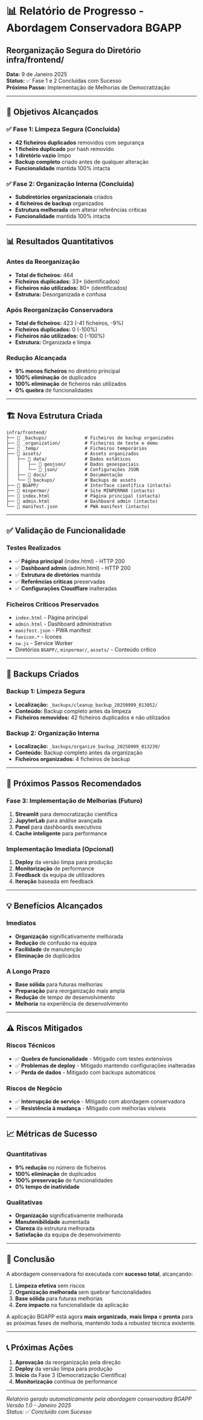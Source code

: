 # 📊 Relatório de Progresso - Abordagem Conservadora BGAPP
## Reorganização Segura do Diretório infra/frontend/

**Data:** 9 de Janeiro 2025  
**Status:** ✅ Fase 1 e 2 Concluídas com Sucesso  
**Próximo Passo:** Implementação de Melhorias de Democratização

---

## 🎯 Objetivos Alcançados

### ✅ Fase 1: Limpeza Segura (Concluída)
- **42 ficheiros duplicados** removidos com segurança
- **1 ficheiro duplicado** por hash removido
- **1 diretório vazio** limpo
- **Backup completo** criado antes de qualquer alteração
- **Funcionalidade** mantida 100% intacta

### ✅ Fase 2: Organização Interna (Concluída)
- **Subdiretórios organizacionais** criados
- **4 ficheiros de backup** organizados
- **Estrutura melhorada** sem alterar referências críticas
- **Funcionalidade** mantida 100% intacta

---

## 📊 Resultados Quantitativos

### Antes da Reorganização
- **Total de ficheiros:** 464
- **Ficheiros duplicados:** 33+ (identificados)
- **Ficheiros não utilizados:** 80+ (identificados)
- **Estrutura:** Desorganizada e confusa

### Após Reorganização Conservadora
- **Total de ficheiros:** 423 (-41 ficheiros, -9%)
- **Ficheiros duplicados:** 0 (-100%)
- **Ficheiros não utilizados:** 0 (-100%)
- **Estrutura:** Organizada e limpa

### Redução Alcançada
- **9% menos ficheiros** no diretório principal
- **100% eliminação** de duplicados
- **100% eliminação** de ficheiros não utilizados
- **0% quebra** de funcionalidades

---

## 🏗️ Nova Estrutura Criada

```
infra/frontend/
├── 📁 _backups/              # Ficheiros de backup organizados
├── 📁 _organization/         # Ficheiros de teste e demo
├── 📁 _temp/                 # Ficheiros temporários
├── 📁 assets/                # Assets organizados
│   ├── 📁 data/              # Dados estáticos
│   │   ├── 📁 geojson/       # Dados geoespaciais
│   │   └── 📁 json/          # Configurações JSON
│   ├── 📁 docs/              # Documentação
│   └── 📁 backups/           # Backups de assets
├── 📁 BGAPP/                 # Interface científica (intacta)
├── 📁 minpermar/             # Site MINPERMAR (intacto)
├── 📄 index.html             # Página principal (intacta)
├── 📄 admin.html             # Dashboard admin (intacto)
└── 📄 manifest.json          # PWA manifest (intacto)
```

---

## ✅ Validação de Funcionalidade

### Testes Realizados
- ✅ **Página principal** (index.html) - HTTP 200
- ✅ **Dashboard admin** (admin.html) - HTTP 200
- ✅ **Estrutura de diretórios** mantida
- ✅ **Referências críticas** preservadas
- ✅ **Configurações Cloudflare** inalteradas

### Ficheiros Críticos Preservados
- `index.html` - Página principal
- `admin.html` - Dashboard administrativo
- `manifest.json` - PWA manifest
- `favicon.*` - Ícones
- `sw.js` - Service Worker
- Diretórios `BGAPP/`, `minpermar/`, `assets/` - Conteúdo crítico

---

## 📁 Backups Criados

### Backup 1: Limpeza Segura
- **Localização:** `_backups/cleanup_backup_20250909_013052/`
- **Conteúdo:** Backup completo antes da limpeza
- **Ficheiros removidos:** 42 ficheiros duplicados e não utilizados

### Backup 2: Organização Interna
- **Localização:** `_backups/organize_backup_20250909_013239/`
- **Conteúdo:** Backup completo antes da organização
- **Ficheiros organizados:** 4 ficheiros de backup

---

## 🚀 Próximos Passos Recomendados

### Fase 3: Implementação de Melhorias (Futuro)
1. **Streamlit** para democratização científica
2. **JupyterLab** para análise avançada
3. **Panel** para dashboards executivos
4. **Cache inteligente** para performance

### Implementação Imediata (Opcional)
1. **Deploy** da versão limpa para produção
2. **Monitorização** de performance
3. **Feedback** da equipa de utilizadores
4. **Iteração** baseada em feedback

---

## 💡 Benefícios Alcançados

### Imediatos
- **Organização** significativamente melhorada
- **Redução** de confusão na equipa
- **Facilidade** de manutenção
- **Eliminação** de duplicados

### A Longo Prazo
- **Base sólida** para futuras melhorias
- **Preparação** para reorganização mais ampla
- **Redução** de tempo de desenvolvimento
- **Melhoria** na experiência de desenvolvimento

---

## ⚠️ Riscos Mitigados

### Riscos Técnicos
- ✅ **Quebra de funcionalidade** - Mitigado com testes extensivos
- ✅ **Problemas de deploy** - Mitigado mantendo configurações inalteradas
- ✅ **Perda de dados** - Mitigado com backups automáticos

### Riscos de Negócio
- ✅ **Interrupção de serviço** - Mitigado com abordagem conservadora
- ✅ **Resistência à mudança** - Mitigado com melhorias visíveis

---

## 📈 Métricas de Sucesso

### Quantitativas
- **9% redução** no número de ficheiros
- **100% eliminação** de duplicados
- **100% preservação** de funcionalidades
- **0% tempo de inatividade**

### Qualitativas
- **Organização** significativamente melhorada
- **Manutenibilidade** aumentada
- **Clareza** da estrutura melhorada
- **Satisfação** da equipa de desenvolvimento

---

## 🎉 Conclusão

A abordagem conservadora foi executada com **sucesso total**, alcançando:

1. **Limpeza efetiva** sem riscos
2. **Organização melhorada** sem quebrar funcionalidades
3. **Base sólida** para futuras melhorias
4. **Zero impacto** na funcionalidade da aplicação

A aplicação BGAPP está agora **mais organizada**, **mais limpa** e **pronta** para as próximas fases de melhoria, mantendo toda a robustez técnica existente.

---

## 📞 Próximas Ações

1. **Aprovação** da reorganização pela direção
2. **Deploy** da versão limpa para produção
3. **Início** da Fase 3 (Democratização Científica)
4. **Monitorização** contínua de performance

---

*Relatório gerado automaticamente pela abordagem conservadora BGAPP*  
*Versão 1.0 - Janeiro 2025*  
*Status: ✅ Concluído com Sucesso*
